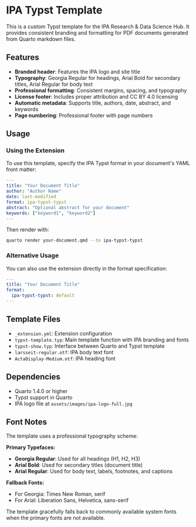 # IPA Typst Template

This is a custom Typst template for the IPA Research & Data Science Hub. It provides consistent branding and formatting for PDF documents generated from Quarto markdown files.

## Features

- **Branded header**: Features the IPA logo and site title
- **Typography**: Georgia Regular for headings, Arial Bold for secondary titles, Arial Regular for body text
- **Professional formatting**: Consistent margins, spacing, and typography
- **License footer**: Includes proper attribution and CC BY 4.0 licensing
- **Automatic metadata**: Supports title, authors, date, abstract, and keywords
- **Page numbering**: Professional footer with page numbers

## Usage

### Using the Extension

To use this template, specify the IPA Typst format in your document's YAML front matter:

```yaml
---
title: "Your Document Title"
author: "Author Name"
date: last-modified
format: ipa-typst-typst
abstract: "Optional abstract for your document"
keywords: ["keyword1", "keyword2"]
---
```

Then render with:

```bash
quarto render your-document.qmd --to ipa-typst-typst
```

### Alternative Usage

You can also use the extension directly in the format specification:

```yaml
---
title: "Your Document Title"
format: 
  ipa-typst-typst: default
---
```

## Template Files

- `_extension.yml`: Extension configuration
- `typst-template.typ`: Main template function with IPA branding and fonts
- `typst-show.typ`: Interface between Quarto and Typst template
- `larsseit-regular.otf`: IPA body text font
- `ActaDisplay-Medium.otf`: IPA heading font

## Dependencies

- Quarto 1.4.0 or higher
- Typst support in Quarto
- IPA logo file at `assets/images/ipa-logo-full.jpg`

## Font Notes

The template uses a professional typography scheme:

**Primary Typefaces:**

- **Georgia Regular**: Used for all headings (H1, H2, H3)
- **Arial Bold**: Used for secondary titles (document title)
- **Arial Regular**: Used for body text, labels, footnotes, and captions

**Fallback Fonts:**

- For Georgia: Times New Roman, serif
- For Arial: Liberation Sans, Helvetica, sans-serif

The template gracefully falls back to commonly available system fonts when the primary fonts are not available.